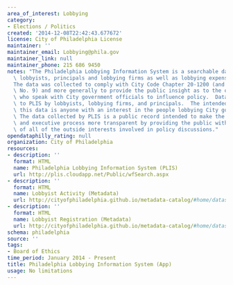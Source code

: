 ```yaml
---
area_of_interest: Lobbying
category:
- Elections / Politics
created: '2014-12-08T22:42:43.677672'
license: City of Philadelphia License
maintainer: ''
maintainer_email: Lobbying@phila.gov
maintainer_link: null
maintainer_phone: 215 686 9450
notes: "The Philadelphia Lobbying Information System is a searchable database of registered\
  \ lobbyists, principals and lobbying firms as well as lobbying expenses\r\n\r\n\
  The data was collected to comply with City Code Chapter 20-1200 (and Board Regulation\
  \ No. 9) and more generally to provide the public insight as to the outside interests\
  \ who speak with City government officials to influence policy.  Data was submitted\
  \ to PLIS by lobbyists, lobbying firms, and principals.  The intended audience for\
  \ this data is anyone with an interest in the people lobbying City government. \
  \ The data collected by PLIS is a public record intended to make the legislative\
  \ and executive process more transparent by providing the public with a clear picture\
  \ of all of the outside interests involved in policy discussions."
opendataphilly_rating: null
organization: City of Philadelphia
resources:
- description: ''
  format: HTML
  name: Philadelphia Lobbying Information System (PLIS)
  url: http://plis.cloudapp.net/Public/wfSearch.aspx
- description: ''
  format: HTML
  name: Lobbyist Activity (Metadata)
  url: http://cityofphiladelphia.github.io/metadata-catalog/#home/datasetdetails/5543868520583086178c4f80/
- description: ''
  format: HTML
  name: Lobbyist Registration (Metadata)
  url: http://cityofphiladelphia.github.io/metadata-catalog/#home/datasetdetails/5543868520583086178c4f81/
schema: philadelphia
source: ''
tags:
- Board of Ethics
time_period: January 2014 - Present
title: Philadelphia Lobbying Information System (App)
usage: No limitations
---
```

